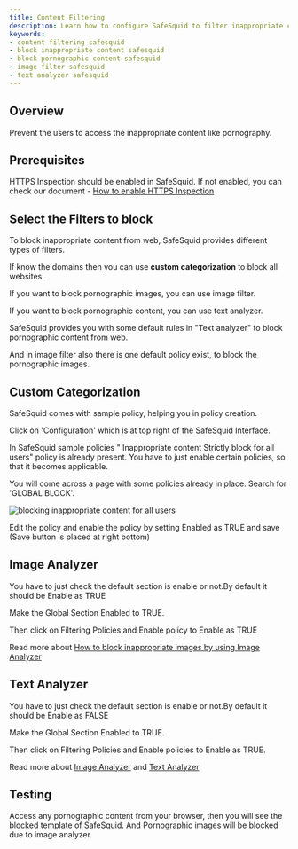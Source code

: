 ```yaml
---
title: Content Filtering
description: Learn how to configure SafeSquid to filter inappropriate content, including pornography, by using custom categorization, image filters, and text analyzers.
keywords:
- content filtering safesquid
- block inappropriate content safesquid
- block pornographic content safesquid
- image filter safesquid
- text analyzer safesquid
---
```


## Overview

Prevent the users to access the inappropriate content like pornography.

## Prerequisites

HTTPS Inspection should be enabled in SafeSquid. If not enabled, you can check our document - [How to enable HTTPS Inspection](/docs/07-SSL%20Inspection/Setup%20SSL%20Inspection.md)

## Select the Filters to block 

To block inappropriate content from web, SafeSquid provides different types of filters.

If know the domains then you can use **custom categorization** to block all websites.

If you want to block pornographic images, you can use image filter.

If you want to block pornographic content, you can use text analyzer.

SafeSquid provides you with some default rules in "Text analyzer" to block pornographic content from web.

And in image filter also there is one default policy exist, to block the pornographic images.

## Custom Categorization

SafeSquid comes with sample policy, helping you in policy creation.

Click on 'Configuration' which is at top right of the SafeSquid Interface.

In SafeSquid sample policies " Inappropriate content Strictly block for all users" policy is already present. You have to just enable certain policies, so that it becomes applicable.

You will come across a page with some policies already in place. Search for 'GLOBAL BLOCK'.

![blocking inappropriate content for all users](/img/How_To/Content_Filtering/image1.webp)

Edit the policy and enable the policy by setting Enabled as TRUE and save (Save button is placed at right bottom)

## Image Analyzer

You have to just check the default section is enable or not.By default it should be Enable as TRUE

Make the Global Section Enabled to TRUE.

Then click on Filtering Policies and Enable policy to Enable as TRUE

Read more about [How to block inappropriate images by using Image Analyzer](/docs/11-Deep%20Content%20Security/02-Content%20Moderation/Image%20Analzer.md)

## Text Analyzer

You have to just check the default section is enable or not.By default it should be Enable as FALSE

Make the Global Section Enabled to TRUE.

Then click on Filtering Policies and Enable policies to Enable as TRUE.


Read more about [Image Analyzer](/docs/11-Deep%20Content%20Security/02-Content%20Moderation/Image%20Analzer.md) and [Text Analyzer](/docs/11-Deep%20Content%20Security/02-Content%20Moderation/Text%20Analyzer.md)

## Testing

Access any pornographic content from your browser, then you will see the blocked template of SafeSquid. And Pornographic images will be blocked due to image analyzer.
